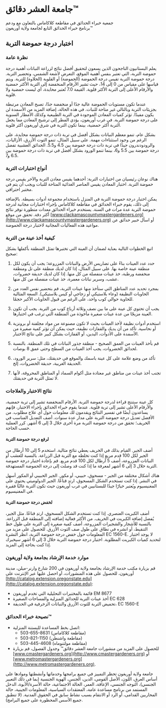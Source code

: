 # جامعة العشر دقائق™  
جمعية خبراء الحدائق في مقاطعة كلاكاماس بالتعاون مع ودعم  
برنامج خبراء الحدائق التابع لجامعة ولاية أوريغون™  

## اختبار درجة حموضة التربة  

### نظرة عامة  
يعلم البستانيون الناجحون الذين يسعون لتحقيق أفضل نتائج لزراعة النباتات أهمية درجة حموضة التربة، التي تعتبر بنفس أهمية الموقع، التعرض لأشعة الشمس، وتحضير التربة. درجة حموضة التربة تقيس درجة الحموضة (الحموضة) أو القلوية (الحلاوة) للتربة. ويتم قياسها على مقياس من 0 إلى 14، حيث تشير الأرقام المنخفضة إلى التربة الأكثر حمضية والأرقام الأعلى إلى التربة الأكثر قلوية. القيمة 7.0 تُعتبر محايدة، أي ليست حمضية ولا قلوية.  

عندما تكون مستويات الحموضة عالية جدًا أو منخفضة جدًا، تصبح المعادن مرتبطة بجزيئات التربة وبالتالي غير متاحة للنبات. في هذه الحالة، إضافة المزيد من الأسمدة لن يكون مفيدًا. تؤثر كميات المعادن الموجودة في التربة الطبيعية وكذلك الأمطار السنوية على درجة حموضة التربة. في غرب أوريغون، يؤدي المطر إلى ترشيح المعادن مما يجعل التربة أكثر حمضية، بينما تكون التربة في شرق أوريغون أكثر قلوية.  

بشكل عام، تنمو معظم النباتات بشكل أفضل في تربة ذات درجة حموضة محايدة، على الرغم من وجود استثناءات مهمة. على سبيل المثال، تنمو التوت الأزرق، الأزاليات، والرودودندرون جيدًا في تربة ذات درجة حموضة بين 4.5 و5.5. الحدائق العشبية تفضل درجة حموضة بين 5.5 و6، بينما تنمو الورود بشكل أفضل في تربة ذات درجة حموضة بين 6.5 و7.  

### أنواع اختبارات التربة  
هناك نوعان رئيسيان من اختبارات التربة: أحدهما يقيس معادن التربة والآخر يقيس درجة حموضة التربة. اختبار المعادن يقيس العناصر الغذائية المتاحة للنبات ويجب أن يتم في مختبر احترافي.  

يمكن اختبار درجة حموضة التربة في المنزل باستخدام مجموعة أدوات بسيطة. بالإضافة إلى ذلك، يقوم خبراء الحدائق في مقاطعة كلاكاماس بإجراء اختبارات مجانية لدرجة حموضة التربة عدة مرات في السنة. يستخدم خبراء الحدائق معدات متطورة توفر نتائج أكثر دقة. تحقق من موقع [www.clackamascountymastergardeners.org](http://www.clackamascountymastergardeners.org) أو اسأل خبير حدائق عن مواعيد هذه الفعاليات المجانية لاختبار درجة الحموضة.  

### كيفية أخذ عينة من التربة  
اتبع الخطوات التالية بعناية لضمان أن العينة التي تختبرها تمثل المنطقة بأكملها بشكل صحيح:  

1. حدد عدد العينات بناءً على تضاريس الأرض والنباتات المزروعة؛ يجب أن يكون لكل منطقة عينة خاصة بها. على سبيل المثال، إذا كان لديك منطقة على تل ومنطقة منخفضة ورطبة، خذ عينات منفصلة من كل منها. إذا كان لديك حديقة خضروات، عشب، وسرير نباتات معمرة، خذ عينات منفصلة من كل منها.  

2. بمجرد تحديد عدد المناطق التي ستأخذ منها عينات التربة، قم بتحضير نفس العدد من الحاويات النظيفة (وعاء بلاستيكي أو زجاجي أو كيس بلاستيكي). السعة المثالية للحاوية حوالي كوب واحد، على الرغم من قبول الحاويات الأكبر حجمًا.  

3. يجب أن تحتوي كل عينة على ما بين نصف وثلاثة أرباع كوب من التربة. يجب أن تكون العينة مزيجًا من عدة عينات صغيرة مأخوذة من المنطقة التي ترغب في اختبارها.  

4. استخدم أدوات نظيفة لأخذ العينات بحيث لا تكون مصنوعة من مواد مجلفنة أو برونزية أو نحاسية. تأكد من أن يديك والقفازات نظيفة، حيث يمكن أن تؤثر كمية صغيرة من الأسمدة على الأدوات، اليدين، أو القفازات بشكل كبير على نتائج الاختبار.  

5. قم بأخذ العينات من العمق الصحيح - منطقة جذور النباتات في تلك المنطقة. بالنسبة لحدائق الخضروات، يجب أخذ العينات من السطح وحتى عمق 8 بوصات.  

6. تأكد من وضع علامة على كل عينة باسمك والموقع في حديقتك، مثل: سرير الورود، الحديقة الغربية، حديقة الخضروات، إلخ.  

7. تجنب أخذ عينات من مناطق غير معتادة مثل أكوام السماد أو المناطق المحروقة، لأنها لا تمثل التربة في حديقتك.  

### نتائج الاختبار والعلاجات  
كل عينة ستنتج قراءة لدرجة حموضة التربة. الأرقام المنخفضة تشير إلى تربة حمضية، والأرقام الأعلى تشير إلى تربة قلوية. عندما يقوم خبراء الحدائق بإجراء الاختبار، فإنهم يساعدون أيضًا في تفسير النتائج ويقدمون لك معلومات حول أي علاج مطلوب. من الأفضل تعديل درجة حموضة التربة على مدار عدة سنوات. أضف التعديل المناسب في الخريف؛ تحقق من درجة حموضة التربة مرة أخرى خلال 3 إلى 6 أشهر. كرر العملية حسب الحاجة.  

#### لرفع درجة حموضة التربة  
أضف الجير. القيام بذلك في الخريف يعطي نتائج مثالية. استخدم 5 إلى 10 أرطال من الجير لكل 100 قدم مربع إذا كنت تخلطه مع التربة قبل الزراعة. بالنسبة للعشب أو النباتات المزروعة، أضف 5 أرطال لكل 100 قدم مربع. قم بإعادة اختبار درجة حموضة التربة خلال 3 إلى 6 أشهر لمعرفة ما إذا كنت قد وصلت إلى درجة الحموضة المستهدفة.  

هناك أشكال مختلفة من الجير - مسحوق، حبيبي، أو مكور. الجير الحبيبي أو المكور أسهل في النشر. إذا كنت تستخدم الشكل المسحوق، ارتدِ قناعًا. الجير الدولوميتي يحتوي على المغنيسيوم ويُعتبر خيارًا جيدًا للبستانيين في غرب أوريغون حيث تكون التربة غالبًا فقيرة في المغنيسيوم.  

#### لخفض درجة حموضة التربة  
أضف الكبريت العنصري. إذا كنت تستخدم الشكل المسحوق، ارتدِ قناعًا. مثل الجير، يُفضل إضافة الكبريت في الخريف. من الأكثر فعالية إضافته إلى المنطقة قبل الزراعة. بالنسبة للأشجار والشجيرات المزروعة، أضف كمية صغيرة إلى التربة على طول خط التنقيط، أو انشره في نطاق على طول صف التوت الأزرق. للحصول على مزيد من المعلومات حول خفض درجة حموضة التربة، انظر النشرة EC 1560-E. لا يوجد اختبار لتحديد كميات الكبريت المطلوبة. اختبار درجة حموضة التربة خلال 3 إلى 6 أشهر سيخبرك إذا كنت بحاجة إلى المزيد.  

### موارد خدمة الإرشاد بجامعة ولاية أوريغون  
قم بزيارة مكتب خدمة الإرشاد بجامعة ولاية أوريغون في 200 شارع وارنر-ميلن، مدينة أوريغون، للحصول على هذه المنشورات، أو احصل عليها عبر الإنترنت على [http://catalog.extension.oregonstate.edu](http://catalog.extension.oregonstate.edu):  
- قائمة بالمختبرات التحليلية التي تخدم أوريغون EM 8677  
- أخذ عينات التربة للحدائق المنزلية والمساحات الصغيرة EC 628  
- تحميض التربة للتوت الأزرق والنباتات الزخرفية في الحديقة، EC 1560-E  

### نصيحة خبراء الحدائق™  
- اتصل بخط المساعدة للبستنة المنزلية:  
  - 503-655-8631 (مقاطعة كلاكاماس)  
  - 503-821-1150 (مقاطعة واشنطن)  
  - 503-445-4608 (مقاطعة مولتنوماه)  
- للحصول على المزيد من منشورات جامعة العشر دقائق™ وجدول الفصول، قم بزيارة [www.cmastergardeners.org](http://www.cmastergardeners.org) أو [www.metromastergardeners.org](http://www.metromastergardeners.org).  

جامعة ولاية أوريغون تحظر التمييز في جميع برامجها وخدماتها وأنشطتها وموادها على أساس العرق، اللون، الأصل القومي، الدين، الجنس، الهوية الجنسية (بما في ذلك التعبير الجنسي)، التوجه الجنسي، الإعاقة، العمر، الحالة الاجتماعية، حالة الأسرة/الأبوة، الدخل المستمد من برنامج مساعدة عامة، المعتقدات السياسية، المعلومات الجينية، حالة المحاربين القدامى، أو الرد أو الانتقام بسبب نشاط سابق في الحقوق المدنية. (لا تنطبق جميع الأسس المحظورة على جميع البرامج).